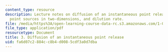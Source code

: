 ```yaml
---
content_type: resource
description: Lecture notes on diffusion of an instantaneous point release, instantaneous
  point sources in two-dimensions, and dilution rate.
file: /media/https%3A/open-learning-course-data-rc.s3.amazonaws.com/1-061-transport-processes-in-the-environment-fall-2008/fa6d07c2884cc8b4d0085cdf3a0d7dba_diffusion.pdf
file_type: application/pdf
resourcetype: Document
title: 3. Diffusion of an instantaneous point release
uid: fa6d07c2-884c-c8b4-d008-5cdf3a0d7dba
---
```

